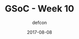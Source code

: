 ---
title: "GSoC - Week 10"
layout: post
date: 2017-08-08
mediumURL : https://medium.com/@DefCon_007/gsoc-week-10-f8a4e488426e
<!-- image: /assets/images/markdown.jpg -->
headerImage: false
tag:
- GSoC
- OpenMRS
category: blog
author: defcon
---